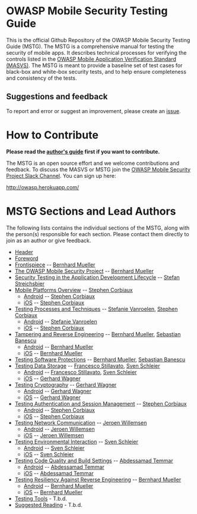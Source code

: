 # OWASP Mobile Security Testing Guide

This is the official Github Repository of the OWASP Mobile Security Testing Guide (MSTG). The MSTG is a comprehensive manual for testing the security of mobile apps. It describes technical processes for verifying the controls listed in the [OWASP Mobile Application Verification Standard (MASVS)](https://github.com/OWASP/owasp-masvs). The MSTG is meant to provide a baseline set of test cases for black-box and white-box security tests, and to help ensure completeness and consistency of the tests.

## Suggestions and feedback

To report and error or suggest an improvement, please create an [issue](https://github.com/b-mueller/owasp-mstg/issues).

# How to Contribute

**Please read the [author's guide](https://github.com/b-mueller/owasp-mstg/blob/master/authors_guide.md) first if you want to contribute.**

The MSTG is an open source effort and we welcome contributions and feedback. To discuss the MASVS or MSTG join the [OWASP Mobile Security Project Slack Channel](https://owasp.slack.com/messages/project-mobile_omtg/details/). You can sign up here:

http://owasp.herokuapp.com/

# MSTG Sections and Lead Authors

The following lists contains the individual sections of the MSTG, along with the person(s) responsible for each section. Please contact them directly to join as an author or give feedback.

* [Header](Document/0x00-Header.md)
* [Foreword](Document/0x01-Foreword.md)
* [Frontispiece](Document/0x02-Frontispiece.md) -- [Bernhard Mueller](https://github.com/b-mueller)
* [The OWASP Mobile Security Project](Document/0x03-The-OWASP-Mobile-Security-Project.md) -- [Bernhard Mueller](https://github.com/b-mueller)
* [Security Testing in the Application Development Lifecycle](Document/0x03a-Security-Testing-SDLC.md) -- [Stefan Streichsbier](https://github.com/streichsbaer)
* [Mobile Platforms Overview](Document/0x04-Mobile-Platfoms-Overview.md)  --  [Stephen Corbiaux](https://github.com/stephenreda)
    * [Android](Document/0x04a-Android.md) -- [Stephen Corbiaux](https://github.com/stephenreda)
    * [iOS](Document/0x04b-iOS.md) -- [Stephen Corbiaux](https://github.com/stephenreda)
* [Testing Processes and Techniques](Document/0x05-Testing-Processes-and-Techniques.md) -- [Stefanie Vanroelen](https://github.com/grumpysnowwhite), [Stephen Corbiaux](https://github.com/stephenreda)
    * [Android](Document/0x05a-Testing-Process-and-Techniques-Android.md) -- [Stefanie Vanroelen](https://github.com/grumpysnowwhite)
    * [iOS](Document/0x05b-Testing-Process-and-Techniques-iOS.md) -- [Stephen Corbiaux](https://github.com/stephenreda)
* [Tampering and Reverse Engineering](Document/0x06-Reverse-Engineering-and-Tampering.md) -- [Bernhard Mueller](https://github.com/b-mueller), [Sebastian Banescu](https://github.com/banescusebi)
    * [Android](Document/0x06a-Reverse-Engineering-and-Tampering-Android.md) -- [Bernhard Mueller](https://github.com/b-mueller)
    * [iOS](Document/0x06b-Reverse-Engineering-and-Tampering-iOS.md) -- [Bernhard Mueller](https://github.com/b-mueller)
* [Testing Software Protections](Document/0x07-Testing-Software-Protections.md) -- [Bernhard Mueller](https://github.com/b-mueller), [Sebastian Banescu](https://github.com/banescusebi)
* [Testing Data Storage](Document/Testcases/0x00_OMTG-DATAST.md) -- [Francesco Stillavato](https://github.com/litsnarf), [Sven Schleier](https://github.com/sushi2k)
    * [Android](Document/Testcases/0x00a_OMTG-DATAST_Android.md) -- [Francesco Stillavato](https://github.com/litsnarf), [Sven Schleier](https://github.com/sushi2k)
    * [iOS](Document/Testcases/0x00b_OMTG-DATAST_iOS.md) -- [Gerhard Wagner](https://github.com/thec00n)
* [Testing Cryptography](Document/Testcases/0x01_OMTG-CRYPTO.md) --  [Gerhard Wagner](https://github.com/thec00n)
    * [Android](Document/Testcases/0x01a_OMTG-CRYPTO_Android.md) --  [Gerhard Wagner](https://github.com/thec00n)
    * [iOS](Document/Testcases/0x01b_OMTG-CRYPTO_iOS.md) --  [Gerhard Wagner](https://github.com/thec00n)
* [Testing Authentication and Session Management](Document/Testcases/0x02-OMTG-AUTH.md) -- [Stephen Corbiaux](https://github.com/stephenreda)
    * [Android](Document/Testcases/0x02-OMTG-AUTH_Android.md) -- [Stephen Corbiaux](https://github.com/stephenreda)
    * [iOS](Document/Testcases/0x02-OMTG-AUTH_.md) -- [Stephen Corbiaux](https://github.com/stephenreda)
* [Testing Network Communication](Document/Testcases/0x03_OMTG-NET.md) -- [Jeroen Willemsen](https://github.com/commjoen)
    * [Android](Document/Testcases/0x03a_OMTG-NET_Android.md) -- [Jeroen Willemsen](https://github.com/commjoen)
    * [iOS](Document/Testcases/0x03b_OMTG-NET_iOS.md) -- [Jeroen Willemsen](https://github.com/commjoen)
* [Testing Environmental Interaction](Document/0x04_OMTG-ENV.md) -- [Sven Schleier](https://github.com/sushi2k)
    * [Android](Document/Testcases/0x04a_OMTG-ENV_Android.md) -- [Sven Schleier](https://github.com/sushi2k)
    * [iOS](Document/Testcases/0x04b_OMTG-ENV_iOS.md) -- [Sven Schleier](https://github.com/sushi2k)
* [Testing Code Quality and Build Settings](Document/Testcases/0x05_OMTG-CODE.md) -- [Abdessamad Temmar](https://github.com/TmmmmmR)
    * [Android](Document/Testcases/0x05a_OMTG-CODE_Android.md) -- [Abdessamad Temmar](https://github.com/TmmmmmR)
    * [iOS](Document/Testcases/0x05a_OMTG-CODE_Android.md) -- [Abdessamad Temmar](https://github.com/TmmmmmR)
* [Testing Resiliency Against Reverse Engineering](Document/Testcases/0x06_OMTG-RARE.md) -- [Bernhard Mueller](https://github.com/b-mueller)
    * [Android](Document/Testcases/0x06a_OMTG-RARE_Android.md) -- [Bernhard Mueller](https://github.com/b-mueller)
    * [iOS](Document/Testcases/0x06b_OMTG-RARE_iOS.md) -- [Bernhard Mueller](https://github.com/b-mueller)
* [Testing Tools](Document/0x08-Testing-Tools.md) - T.b.d.
* [Suggested Reading](Document/0x09-Suggested-Reading.md) - T.b.d.
